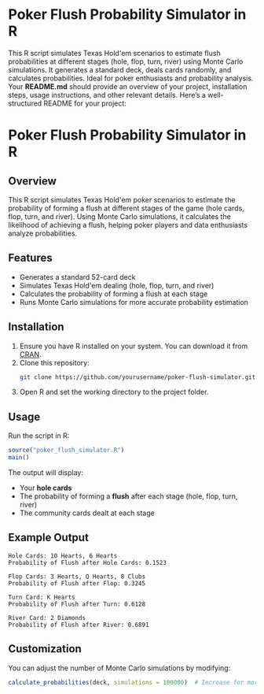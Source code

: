 #  Poker Flush Probability Simulator in R  
This R script simulates Texas Hold'em scenarios to estimate flush probabilities at different stages (hole, flop, turn, river) using Monte Carlo simulations. It generates a standard deck, deals cards randomly, and calculates probabilities. Ideal for poker enthusiasts and probability analysis.
Your **README.md** should provide an overview of your project, installation steps, usage instructions, and other relevant details. Here’s a well-structured README for your project:  


# Poker Flush Probability Simulator in R  

## Overview  
This R script simulates Texas Hold'em poker scenarios to estimate the probability of forming a flush at different stages of the game (hole cards, flop, turn, and river). Using Monte Carlo simulations, it calculates the likelihood of achieving a flush, helping poker players and data enthusiasts analyze probabilities.  

## Features  
- Generates a standard 52-card deck  
- Simulates Texas Hold'em dealing (hole, flop, turn, and river)  
- Calculates the probability of forming a flush at each stage  
- Runs Monte Carlo simulations for more accurate probability estimation  

## Installation  
1. Ensure you have R installed on your system. You can download it from [CRAN](https://cran.r-project.org/).  
2. Clone this repository:  
   ```bash
   git clone https://github.com/yourusername/poker-flush-simulator.git
   ```
3. Open R and set the working directory to the project folder.  

## Usage  
Run the script in R:  
```r
source("poker_flush_simulator.R")
main()
```  
The output will display:  
- Your **hole cards**  
- The probability of forming a **flush** after each stage (hole, flop, turn, river)  
- The community cards dealt at each stage  

## Example Output  
```
Hole Cards: 10 Hearts, 6 Hearts  
Probability of Flush after Hole Cards: 0.1523  

Flop Cards: 3 Hearts, Q Hearts, 8 Clubs  
Probability of Flush after Flop: 0.3245  

Turn Card: K Hearts  
Probability of Flush after Turn: 0.6128  

River Card: 2 Diamonds  
Probability of Flush after River: 0.6891  
```  

## Customization  
You can adjust the number of Monte Carlo simulations by modifying:  
```r
calculate_probabilities(deck, simulations = 100000)  # Increase for more accuracy
```  


